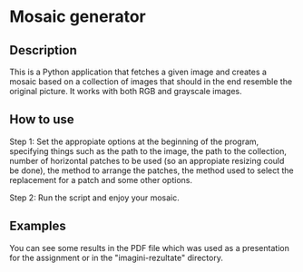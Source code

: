 # Mosaic generator

## Description
This is a Python application that fetches a given image and creates a mosaic based on a collection of images that should in the end resemble the original picture. It works with both RGB and grayscale images.

## How to use
Step 1: Set the appropiate options at the beginning of the program, specifying things such as the path to the image, the path to the collection, number of horizontal patches to be used (so an appropiate resizing could be done), the method to arrange the patches, the method used to select the replacement for a patch and some other options.

Step 2: Run the script and enjoy your mosaic.

## Examples
You can see some results in the PDF file which was used as a presentation for the assignment or in the "imagini-rezultate" directory.
